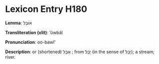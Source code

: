 # Lexicon Entry H180

**Lemma**: אוּבָל

**Transliteration (xlit)**: ʼûwbâl

**Pronunciation**: oo-bawl'

**Description**:
or (shortened) אֻבָל ; from יָבַל (in the sense of יָבָל); a stream; river.
